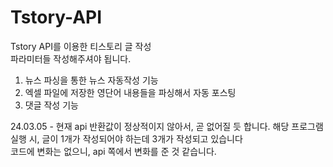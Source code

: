 # Tstory-API
Tstory API를 이용한 티스토리 글 작성 <br>
파라미터들 작성해주셔야 됩니다. <br>

1. 뉴스 파싱을 통한 뉴스 자동작성 기능
2. 엑셀 파일에 저장한 영단어 내용들을 파싱해서 자동 포스팅
3. 댓글 작성 기능


24.03.05 - 현재 api 반환값이 정상적이지 않아서, 곧 없어질 듯 합니다. 해당 프로그램 실행 시, 글이 1개가 작성되어야 하는데 3개가 작성되고 있습니다  <br>
           코드에 변화는 없으니, api 쪽에서 변화를 준 것 같습니다.

